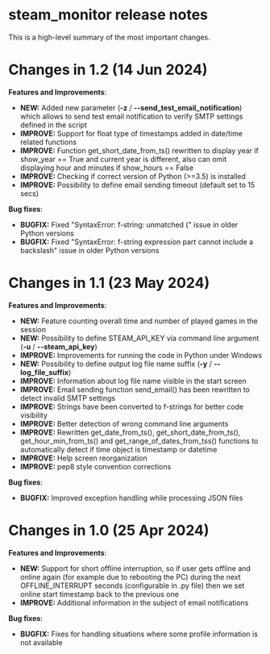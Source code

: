 # steam_monitor release notes

This is a high-level summary of the most important changes.

# Changes in 1.2 (14 Jun 2024)

**Features and Improvements**:

- **NEW:** Added new parameter (**-z** / **--send_test_email_notification**) which allows to send test email notification to verify SMTP settings defined in the script
- **IMPROVE:** Support for float type of timestamps added in date/time related functions
- **IMPROVE:** Function get_short_date_from_ts() rewritten to display year if show_year == True and current year is different, also can omit displaying hour and minutes if show_hours == False
- **IMPROVE:** Checking if correct version of Python (>=3.5) is installed
- **IMPROVE:** Possibility to define email sending timeout (default set to 15 secs)

**Bug fixes**:

- **BUGFIX:** Fixed "SyntaxError: f-string: unmatched (" issue in older Python versions
- **BUGFIX:** Fixed "SyntaxError: f-string expression part cannot include a backslash" issue in older Python versions

# Changes in 1.1 (23 May 2024)

**Features and Improvements**:

- **NEW:** Feature counting overall time and number of played games in the session
- **NEW:** Possibility to define STEAM_API_KEY via command line argument (**-u** / **--steam_api_key**)
- **IMPROVE:** Improvements for running the code in Python under Windows
- **NEW:** Possibility to define output log file name suffix (**-y** / **--log_file_suffix**)
- **IMPROVE:** Information about log file name visible in the start screen
- **IMPROVE:** Email sending function send_email() has been rewritten to detect invalid SMTP settings
- **IMPROVE:** Strings have been converted to f-strings for better code visibility
- **IMPROVE:** Better detection of wrong command line arguments
- **IMPROVE:** Rewritten get_date_from_ts(), get_short_date_from_ts(), get_hour_min_from_ts() and get_range_of_dates_from_tss() functions to automatically detect if time object is timestamp or datetime
- **IMPROVE:** Help screen reorganization
- **IMPROVE:** pep8 style convention corrections

**Bug fixes**:

- **BUGFIX:** Improved exception handling while processing JSON files

# Changes in 1.0 (25 Apr 2024)

**Features and Improvements**:

- **NEW:** Support for short offline interruption, so if user gets offline and online again (for example due to rebooting the PC) during the next OFFLINE_INTERRUPT seconds (configurable in .py file) then we set online start timestamp back to the previous one
- **IMPROVE:** Additional information in the subject of email notifications

**Bug fixes**:

- **BUGFIX:** Fixes for handling situations where some profile information is not available
